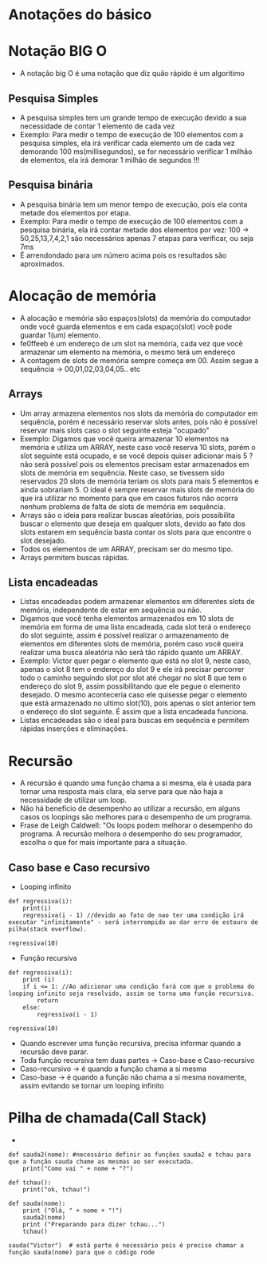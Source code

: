 # Anotações do básico

# Notação BIG O
- A notação big O é uma notação que diz quão rápido é um algoritimo

## Pesquisa Simples
- A pesquisa simples tem um grande tempo de execução devido a sua necessidade de contar 1 elemento de cada vez
- Exemplo: Para medir o tempo de execução de 100 elementos com a pesquisa simples, ela irá verificar cada elemento um de cada vez demorando 100 ms(millisegundos), se for necessário verificar 1 milhão de elementos, ela irá demorar 1 milhão de segundos !!!

## Pesquisa binária
- A pesquisa binária tem um menor tempo de execução, pois ela conta metade dos elementos por etapa.
- Exemplo: Para medir o tempo de execução de 100 elementos com a pesquisa binária, ela irá contar metade dos elementos por vez: 100 -> 50,25,13,7,4,2,1 são necessários apenas 7 etapas para verificar, ou seja 7ms
- É arrendondado para um número acima pois os resultados são aproximados.

# Alocação de memória
- A alocação e memória são espaços(slots) da memória do computador onde você guarda elementos e em cada espaço(slot) você pode guardar 1(um) elemento.
- fe0ffeeb é um endereço de um slot na memória, cada vez que você armazenar um elemento na memória, o mesmo terá um endereço
- A contagem de slots de memória sempre começa em 00. Assim segue a sequência -> 00,01,02,03,04,05.. etc

## Arrays
- Um array armazena elementos nos slots da memória do computador em sequência, porém é necessário reservar slots antes, pois não é possível reservar mais slots caso o slot seguinte esteja "ocupado"
- Exemplo: Digamos que você queira armazenar 10 elementos na memória e utiliza um ARRAY, neste caso você reserva 10 slots, porém o slot seguinte está ocupado, e se você depois quiser adicionar mais 5 ? não será possível pois os elementos precisam estar armazenados em slots de memória em sequência. Neste caso, se tivessem sido reservados 20 slots de memória teriam os slots para mais 5 elementos e ainda sobrariam 5. O ideal é sempre reservar mais slots de memória do que irá utilizar no momento para que em casos futuros não ocorra nenhum problema de falta de slots de memória em sequência.
- Arrays são o ideia para realizar buscas aleatórias, pois possibilita buscar o elemento que deseja em qualquer slots, devido ao fato dos slots estarem em sequência basta contar os slots para que encontre o slot desejado.
- Todos os elementos de um ARRAY, precisam ser do mesmo tipo.
- Arrays permitem buscas rápidas.

## Lista encadeadas
- Listas encadeadas podem armazenar elementos em diferentes slots de memória, independente de estar em sequência ou não.
- Digamos que você tenha elementos armazenados em 10 slots de memória em forma de uma lista encadeada, cada slot terá o endereço do slot seguinte, assim é possível realizar o armazenamento de elementos em diferentes slots de memória, porém caso você queira realizar uma busca aleatória não será tão rápido quanto um ARRAY.
- Exemplo: Victor quer pegar o elemento que está no slot 9, neste caso, apenas o slot 8 tem o endereço do slot 9 e ele irá precisar percorrer todo o caminho seguindo slot por slot até chegar no slot 8 que tem o endereço do slot 9, assim possibilitando que ele pegue o elemento desejado. O mesmo aconteceria caso ele quisesse pegar o elemento que está armazenado no ultimo slot(10), pois apenas o slot anterior tem o endereço do slot seguinte. É assim que a lista encadeada funciona.
- Listas encadeadas são o ideal para buscas em sequência e permitem rápidas inserções e eliminações.


# Recursão
- A recursão é quando uma função chama a si mesma, ela é usada para tornar uma resposta mais clara, ela serve para que não haja a necessidade de utilizar um loop.
- Não há beneficio de desempenho ao utilizar a recursão, em alguns casos os loopings são melhores para o desempenho de um programa.
- Frase de Leigh Caldwell: "Os loops podem melhorar o desempenho do programa. A recursão melhora o desempenho do seu programador, escolha o que for mais importante para a situação.

## Caso base e Caso recursivo

- Looping infinito
```
def regressiva(i):
    print(i)
    regressiva(i - 1) //devido ao fato de nao ter uma condição irá executar "infinitamente" - será interrompido ao dar erro de estouro de pilha(stack overflow).

regressiva(10)
```
- Função recursiva
```
def regressiva(i):
    print (i)
    if i <= 1: //Ao adicionar uma condição fará com que o problema do looping infinito seja resolvido, assim se torna uma função recursiva.
        return
    else:
        regressiva(i - 1)

regressiva(10) 
```
- Quando escrever uma função recursiva, precisa informar quando a recursão deve parar.
- Toda função recursiva tem duas partes -> Caso-base e Caso-recursivo
- Caso-recursivo -> é quando a função chama a si mesma
- Caso-base -> é quando a função não chama a si mesma novamente, assim evitando se tornar um looping infinito

# Pilha de chamada(Call Stack)
-

```
def sauda2(nome): #necessário definir as funções sauda2 e tchau para que a função sauda chame as mesmas ao ser executada.
    print("Como vai " + nome + "?") 

def tchau():
    print("ok, tchau!")

def sauda(nome):
    print ("Olá, " + nome + "!")
    sauda2(nome)
    print ("Preparando para dizer tchau...")
    tchau()

sauda("Victor")  # está parte é necessário pois é preciso chamar a função sauda(nome) para que o código rode
```
